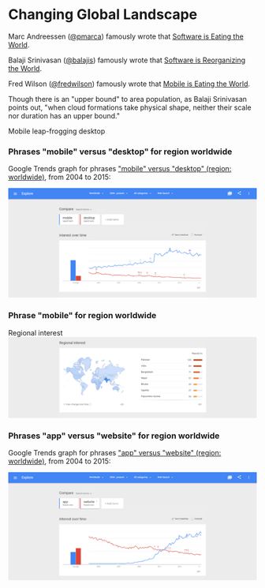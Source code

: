 # Changing Global Landscape

Marc Andreessen ([@pmarca](https://twitter.com/pmarca)) famously wrote that [Software is Eating the World](http://online.wsj.com/article/SB10001424053111903480904576512250915629460.html). 

Balaji Srinivasan ([@balajis](https://twitter.com/balajis)) famously wrote that [Software is Reorganizing the World](http://www.wired.com/2013/11/software-is-reorganizing-the-world-and-cloud-formations-could-lead-to-physical-nations). 

Fred Wilson ([@fredwilson](https://twitter.com/fredwilson)) famously wrote that [Mobile is Eating the World](http://www.avc.com/a_vc/2013/06/mobile-is-eating-the-world.html). 

Though there is an "upper bound" to area population, as Balaji Srinivasan points out, "when cloud formations take physical shape, neither their scale nor duration has an upper bound." 

Mobile leap-frogging desktop

### Phrases "mobile" versus "desktop" for region worldwide

Google Trends graph for phrases ["mobile" versus "desktop" (region: worldwide)](http://www.google.com/trends/explore#q=mobile%2C%20desktop&cmpt=q&tz=), from 2004 to 2015:

![](google-maps-and-trends/google-trends-mobile-versus-desktop.png)

### Phrase "mobile" for region worldwide

Regional interest
![](google-maps-and-trends/google-trends-mobile-regional-interest.png)

### Phrases "app" versus "website" for region worldwide

Google Trends graph for phrases ["app" versus "website" (region: worldwide)](http://www.google.com/trends/explore#q=app%2C%20website&cmpt=q&tz=), from 2004 to 2015:

![](google-maps-and-trends/google-trends-app-versus-website.png)

